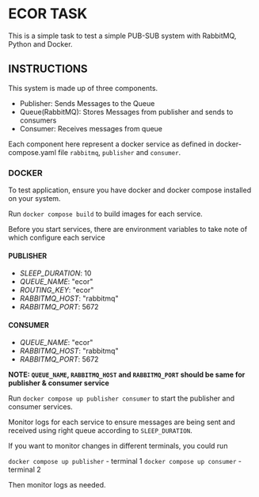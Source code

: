 # ECOR TASK

This is a simple task to test a simple PUB-SUB system with RabbitMQ, Python and Docker.

## INSTRUCTIONS
This system is made up of three components.

- Publisher: Sends Messages to the Queue
- Queue(RabbitMQ): Stores Messages from publisher and sends to consumers
- Consumer: Receives messages from queue

Each component here represent a docker service as defined in docker-compose.yaml file
`rabbitmq`, `publisher` and `consumer`.

### DOCKER
To test application, ensure you have docker and docker compose installed on your system.

Run `docker compose build` to build images for each service.

Before you start services, there are environment variables to take note of which configure each service

#### PUBLISHER
- *SLEEP_DURATION*: 10
- *QUEUE_NAME*: "ecor"
- *ROUTING_KEY*: "ecor"
- *RABBITMQ_HOST*: "rabbitmq"
- *RABBITMQ_PORT*: 5672

#### CONSUMER
- *QUEUE_NAME*: "ecor"
- *RABBITMQ_HOST*: "rabbitmq"
- *RABBITMQ_PORT*: 5672

__NOTE: `QUEUE_NAME`, `RABBITMQ_HOST` and `RABBITMQ_PORT` should be same for publisher & consumer service__

Run `docker compose up publisher consumer` to start the publisher and consumer services.

Monitor logs for each service to ensure messages are being sent and received using right queue according to `SLEEP_DURATION`.


If you want to monitor changes in different terminals, you could run 

`docker compose up publisher` - terminal 1
`docker compose up consumer` - terminal 2

Then monitor logs as needed.
